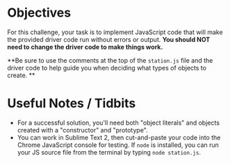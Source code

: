 # Objectives

For this challenge, your task is to implement JavaScript code that will make the provided driver code run without errors or output. **You should NOT need to change the driver code to make things work.**

**Be sure to use the comments at the top of the `station.js` file and the driver code to help guide you when deciding what types of objects to create. **

# Useful Notes / Tidbits

- For a successful solution, you'll need both "object literals" and objects created with a "constructor" and "prototype".
- You can work in Sublime Text 2, then cut-and-paste your code into the Chrome JavaScript console for testing. If `node` is installed, you can run your JS source file from the terminal by typing `node station.js`.
